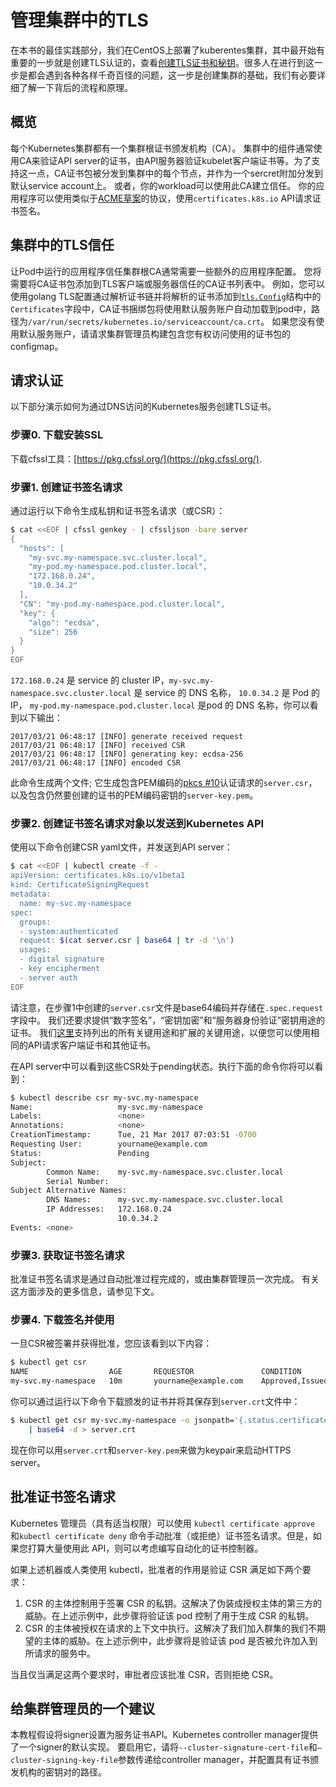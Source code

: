 # 管理集群中的TLS

在本书的最佳实践部分，我们在CentOS上部署了kuberentes集群，其中最开始有重要的一步就是创建TLS认证的，查看[创建TLS证书和秘钥](../practice/create-tls-and-secret-key.md)。很多人在进行到这一步是都会遇到各种各样千奇百怪的问题，这一步是创建集群的基础，我们有必要详细了解一下背后的流程和原理。

## 概览

每个Kubernetes集群都有一个集群根证书颁发机构（CA）。 集群中的组件通常使用CA来验证API server的证书，由API服务器验证kubelet客户端证书等。为了支持这一点，CA证书包被分发到集群中的每个节点，并作为一个sercret附加分发到默认service account上。 或者，你的workload可以使用此CA建立信任。 你的应用程序可以使用类似于[ACME草案](https://github.com/ietf-wg-acme/acme/)的协议，使用`certificates.k8s.io` API请求证书签名。

## 集群中的TLS信任

让Pod中运行的应用程序信任集群根CA通常需要一些额外的应用程序配置。 您将需要将CA证书包添加到TLS客户端或服务器信任的CA证书列表中。 例如，您可以使用golang TLS配置通过解析证书链并将解析的证书添加到[`tls.Config`](https://godoc.org/crypto/tls#Config)结构中的`Certificates`字段中，CA证书捆绑包将使用默认服务账户自动加载到pod中，路径为`/var/run/secrets/kubernetes.io/serviceaccount/ca.crt`。 如果您没有使用默认服务账户，请请求集群管理员构建包含您有权访问使用的证书包的configmap。

## 请求认证

以下部分演示如何为通过DNS访问的Kubernetes服务创建TLS证书。

### 步骤0. 下载安装SSL

下载cfssl工具：[https://pkg.cfssl.org/](https://pkg.cfssl.org/).

### 步骤1. 创建证书签名请求

通过运行以下命令生成私钥和证书签名请求（或CSR）：

```Bash
$ cat <<EOF | cfssl genkey - | cfssljson -bare server
{
  "hosts": [
    "my-svc.my-namespace.svc.cluster.local",
    "my-pod.my-namespace.pod.cluster.local",
    "172.168.0.24",
    "10.0.34.2"
  ],
  "CN": "my-pod.my-namespace.pod.cluster.local",
  "key": {
    "algo": "ecdsa",
    "size": 256
  }
}
EOF
```

 `172.168.0.24` 是 service 的 cluster IP，`my-svc.my-namespace.svc.cluster.local` 是 service 的 DNS 名称， `10.0.34.2` 是 Pod 的 IP， `my-pod.my-namespace.pod.cluster.local` 是pod 的 DNS 名称，你可以看到以下输出：

```
2017/03/21 06:48:17 [INFO] generate received request
2017/03/21 06:48:17 [INFO] received CSR
2017/03/21 06:48:17 [INFO] generating key: ecdsa-256
2017/03/21 06:48:17 [INFO] encoded CSR
```

此命令生成两个文件; 它生成包含PEM编码的[pkcs #10](https://tools.ietf.org/html/rfc2986)认证请求的`server.csr`，以及包含仍然要创建的证书的PEM编码密钥的`server-key.pem`。

### 步骤2. 创建证书签名请求对象以发送到Kubernetes API

使用以下命令创建CSR yaml文件，并发送到API server：

```bash
$ cat <<EOF | kubectl create -f -
apiVersion: certificates.k8s.io/v1beta1
kind: CertificateSigningRequest
metadata:
  name: my-svc.my-namespace
spec:
  groups:
  - system:authenticated
  request: $(cat server.csr | base64 | tr -d '\n')
  usages:
  - digital signature
  - key encipherment
  - server auth
EOF
```

请注意，在步骤1中创建的`server.csr`文件是base64编码并存储在`.spec.request`字段中。 我们还要求提供“数字签名”，“密钥加密”和“服务器身份验证”密钥用途的证书。 我们[这里](https://godoc.org/k8s.io/client-go/pkg/apis/certificates/v1beta1#KeyUsage)支持列出的所有关键用途和扩展的关键用途，以便您可以使用相同的API请求客户端证书和其他证书。

在API server中可以看到这些CSR处于pending状态。执行下面的命令你将可以看到：

```bash
$ kubectl describe csr my-svc.my-namespace
Name:                   my-svc.my-namespace
Labels:                 <none>
Annotations:            <none>
CreationTimestamp:      Tue, 21 Mar 2017 07:03:51 -0700
Requesting User:        yourname@example.com
Status:                 Pending
Subject:
        Common Name:    my-svc.my-namespace.svc.cluster.local
        Serial Number:
Subject Alternative Names:
        DNS Names:      my-svc.my-namespace.svc.cluster.local
        IP Addresses:   172.168.0.24
                        10.0.34.2
Events: <none>
```

### 步骤3. 获取证书签名请求

批准证书签名请求是通过自动批准过程完成的，或由集群管理员一次完成。 有关这方面涉及的更多信息，请参见下文。

### 步骤4. 下载签名并使用

一旦CSR被签署并获得批准，您应该看到以下内容：

```bash
$ kubectl get csr
NAME                  AGE       REQUESTOR               CONDITION
my-svc.my-namespace   10m       yourname@example.com    Approved,Issued
```

你可以通过运行以下命令下载颁发的证书并将其保存到`server.crt`文件中：

```bash
$ kubectl get csr my-svc.my-namespace -o jsonpath='{.status.certificate}' \
    | base64 -d > server.crt
```

现在你可以用`server.crt`和`server-key.pem`来做为keypair来启动HTTPS server。

## 批准证书签名请求

Kubernetes 管理员（具有适当权限）可以使用 `kubectl certificate approve` 和`kubectl certificate deny` 命令手动批准（或拒绝）证书签名请求。但是，如果您打算大量使用此 API，则可以考虑编写自动化的证书控制器。

如果上述机器或人类使用 kubectl，批准者的作用是验证 CSR 满足如下两个要求：

1. CSR 的主体控制用于签署 CSR 的私钥。这解决了伪装成授权主体的第三方的威胁。在上述示例中，此步骤将验证该 pod 控制了用于生成 CSR 的私钥。
2. CSR 的主体被授权在请求的上下文中执行。这解决了我们加入群集的我们不期望的主体的威胁。在上述示例中，此步骤将是验证该 pod 是否被允许加入到所请求的服务中。

当且仅当满足这两个要求时，审批者应该批准 CSR，否则拒绝 CSR。

## 给集群管理员的一个建议

本教程假设将signer设置为服务证书API。Kubernetes controller manager提供了一个signer的默认实现。 要启用它，请将`--cluster-signature-cert-file`和`—cluster-signing-key-file`参数传递给controller manager，并配置具有证书颁发机构的密钥对的路径。